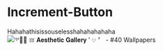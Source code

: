 # Increment-Button
Hahahathisissouselesshahahahahaha
![ꞌꞋꞌ🌷🐰 𖦆  𝐀𝐞𝐬𝐭𝐡𝐞𝐭𝐢𝐜 𝐆𝐚𝐥𝐥𝐞𝐫𝐲  ' 𔘓 〞 - #40 Wallpapers](https://user-images.githubusercontent.com/80386070/181466350-b5944eef-dd9d-4492-91b8-85738fe71ac0.jpg)
